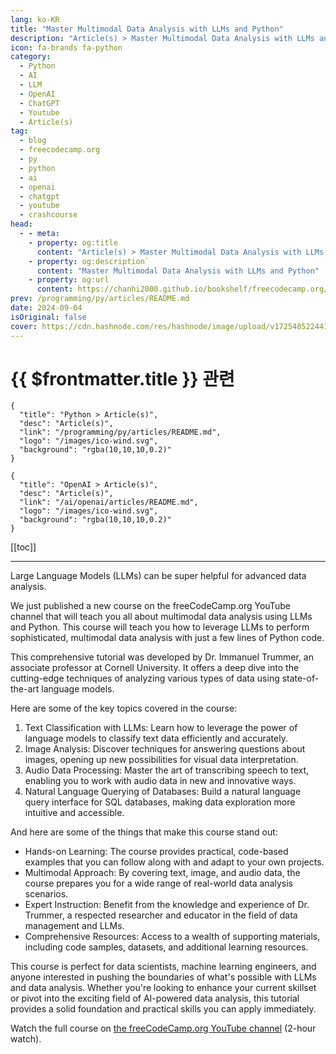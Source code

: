 ```yaml
---
lang: ko-KR
title: "Master Multimodal Data Analysis with LLMs and Python"
description: "Article(s) > Master Multimodal Data Analysis with LLMs and Python"
icon: fa-brands fa-python
category: 
  - Python
  - AI
  - LLM
  - OpenAI
  - ChatGPT
  - Youtube
  - Article(s)
tag: 
  - blog
  - freecodecamp.org
  - py
  - python
  - ai
  - openai
  - chatgpt
  - youtube
  - crashcourse
head:
  - - meta:
    - property: og:title
      content: "Article(s) > Master Multimodal Data Analysis with LLMs and Python"
    - property: og:description`
      content: "Master Multimodal Data Analysis with LLMs and Python"
    - property: og:url
      content: https://chanhi2000.github.io/bookshelf/freecodecamp.org/master-multimodal-data-analysis-with-llms-and-python.html
prev: /programming/py/articles/README.md
date: 2024-09-04
isOriginal: false
cover: https://cdn.hashnode.com/res/hashnode/image/upload/v1725485224418/61b7501f-11c6-4ba2-9864-d09d4e4ce37c.png
---
```


# {{ $frontmatter.title }} 관련

```component VPCard
{
  "title": "Python > Article(s)",
  "desc": "Article(s)",
  "link": "/programming/py/articles/README.md",
  "logo": "/images/ico-wind.svg",
  "background": "rgba(10,10,10,0.2)"
}
```

```component VPCard
{
  "title": "OpenAI > Article(s)",
  "desc": "Article(s)",
  "link": "/ai/openai/articles/README.md",
  "logo": "/images/ico-wind.svg",
  "background": "rgba(10,10,10,0.2)"
}
```

[[toc]]

---

<SiteInfo
  name="Master Multimodal Data Analysis with LLMs and Python"
  desc="Large Language Models (LLMs) can be super helpful for advanced data analysis. We just published a new course on the freeCodeCamp.org YouTube channel that will teach you all about multimodal data analysis using LLMs and Python. This course will teach ..."
  url="https://freecodecamp.org/news/master-multimodal-data-analysis-with-llms-and-python/"
  logo="https://cdn.freecodecamp.org/universal/favicons/favicon.ico"
  preview="https://cdn.hashnode.com/res/hashnode/image/upload/v1725485224418/61b7501f-11c6-4ba2-9864-d09d4e4ce37c.png"/>

Large Language Models (LLMs) can be super helpful for advanced data analysis.

We just published a new course on the freeCodeCamp.org YouTube channel that will teach you all about multimodal data analysis using LLMs and Python. This course will teach you how to leverage LLMs to perform sophisticated, multimodal data analysis with just a few lines of Python code.

This comprehensive tutorial was developed by Dr. Immanuel Trummer, an associate professor at Cornell University. It offers a deep dive into the cutting-edge techniques of analyzing various types of data using state-of-the-art language models.

Here are some of the key topics covered in the course:

1. Text Classification with LLMs: Learn how to leverage the power of language models to classify text data efficiently and accurately.
2. Image Analysis: Discover techniques for answering questions about images, opening up new possibilities for visual data interpretation.
3. Audio Data Processing: Master the art of transcribing speech to text, enabling you to work with audio data in new and innovative ways.
4. Natural Language Querying of Databases: Build a natural language query interface for SQL databases, making data exploration more intuitive and accessible.

And here are some of the things that make this course stand out:

- Hands-on Learning: The course provides practical, code-based examples that you can follow along with and adapt to your own projects.
- Multimodal Approach: By covering text, image, and audio data, the course prepares you for a wide range of real-world data analysis scenarios.
- Expert Instruction: Benefit from the knowledge and experience of Dr. Trummer, a respected researcher and educator in the field of data management and LLMs.
- Comprehensive Resources: Access to a wealth of supporting materials, including code samples, datasets, and additional learning resources.

This course is perfect for data scientists, machine learning engineers, and anyone interested in pushing the boundaries of what's possible with LLMs and data analysis. Whether you're looking to enhance your current skillset or pivot into the exciting field of AI-powered data analysis, this tutorial provides a solid foundation and practical skills you can apply immediately.

Watch the full course on [<FontIcon icon="fa-brands fa-youtube"/>the freeCodeCamp.org YouTube channel](https://youtu.be/3-4qAkFRpAk) (2-hour watch).

<VidStack src="youtube/3-4qAkFRpAk" />

